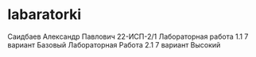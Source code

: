 # labaratorki
Саидбаев Александр Павлович 22-ИСП-2/1
Лабораторная работа 1.1 7 вариант Базовый
Лабораторная Работа 2.1 7 вариант Высокий
